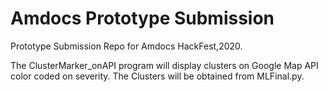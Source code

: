 # Amdocs Prototype Submission

Prototype Submission Repo for Amdocs HackFest,2020.

The ClusterMarker_onAPI program will display clusters on Google Map API color coded on severity. The Clusters will be obtained from MLFinal.py.


